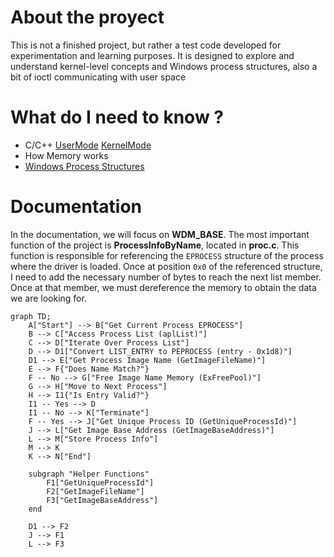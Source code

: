 # About the proyect
This is not a finished project, but rather a test code developed for experimentation and learning purposes. It is designed to explore and understand kernel-level concepts and Windows process structures, also a bit of ioctl communicating with user space
# What do I need to know ?
- C/C++ [UserMode](https://learn.microsoft.com/en-us/cpp/?view=msvc-170) [KernelMode](https://learn.microsoft.com/en-us/windows-hardware/drivers/)
- How Memory works
- [Windows Process Structures](https://www.vergiliusproject.com/)
# Documentation
In the documentation, we will focus on **WDM_BASE**. The most important function of the project is **ProcessInfoByName**, located in **proc.c**. This function is responsible for referencing the `EPROCESS` structure of the process where the driver is loaded. Once at position `0x0` of the referenced structure, I need to add the necessary number of bytes to reach the next list member. Once at that member, we must dereference the memory to obtain the data we are looking for.


```mermaid
graph TD;
    A["Start"] --> B["Get Current Process EPROCESS"]
    B --> C["Access Process List (aplList)"]
    C --> D["Iterate Over Process List"]
    D --> D1["Convert LIST_ENTRY to PEPROCESS (entry - 0x1d8)"]
    D1 --> E["Get Process Image Name (GetImageFileName)"]
    E --> F{"Does Name Match?"}
    F -- No --> G["Free Image Name Memory (ExFreePool)"]
    G --> H["Move to Next Process"]
    H --> I1{"Is Entry Valid?"}
    I1 -- Yes --> D
    I1 -- No --> K["Terminate"]
    F -- Yes --> J["Get Unique Process ID (GetUniqueProcessId)"]
    J --> L["Get Image Base Address (GetImageBaseAddress)"]
    L --> M["Store Process Info"]
    M --> K
    K --> N["End"]

    subgraph "Helper Functions"
        F1["GetUniqueProcessId"]
        F2["GetImageFileName"]
        F3["GetImageBaseAddress"]
    end

    D1 --> F2
    J --> F1
    L --> F3
```
